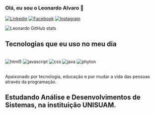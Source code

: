 ### Olá, eu sou o Leonardo Alvaro 👋

[![Linkedin](https://img.shields.io/badge/LinkedIn-0077B5?style=for-the-badge&logo=linkedin&logoColor=white)](https://www.linkedin.com/in/leonardo-alvaro-souza-64982021b/)
[![Facebook](https://img.shields.io/badge/Facebook-1877F2?style=for-the-badge&logo=facebook&logoColor=white)](https://www.facebook.com/leonardo.alvaro.58/)
[![Instagram](https://img.shields.io/badge/Instagram-E4405F?style=for-the-badge&logo=instagram&logoColor=white)](https://www.instagram.com/leoalvaro1993/)

![Leonardo GitHub stats](https://github-readme-stats.vercel.app/api?username=leoalvaro1993&show_icons=true&theme=dark)

## Tecnologias que eu uso no meu dia

<div style="display: inline_block"><br/>
 <img align="center" alt ="html5" src="https://img.shields.io/badge/HTML5-E34F26?style=for-the-badge&logo=html5&logoColor=white" />
 <img align="center" alt ="javascript" src="https://img.shields.io/badge/JavaScript-F7DF1E?style=for-the-badge&logo=javascript&logoColor=black" />
 <img align="center" alt ="css" src="https://img.shields.io/badge/CSS-239120?&style=for-the-badge&logo=css3&logoColor=white" />
 <img align="center" alt ="java" src="https://img.shields.io/badge/Java-ED8B00?style=for-the-badge&logo=java&logoColor=white" />
 <img align="center" alt ="phyton" src="https://img.shields.io/badge/Python-14354C?style=for-the-badge&logo=python&logoColor=white" />
 </div><br/>
 
 Apaixonado por tecnologia, educação e por mudar a vida das pessoas através da programação.
 
 ## Estudando Análise e Desenvolvimentos de Sistemas, na instituição UNISUAM.
 
